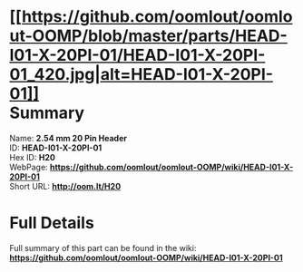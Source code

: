 
[[https://github.com/oomlout/oomlout-OOMP/blob/master/parts/HEAD-I01-X-20PI-01/HEAD-I01-X-20PI-01_420.jpg|alt=HEAD-I01-X-20PI-01]]     
Summary
=================
  
Name: __2.54 mm 20 Pin Header__    
ID: __HEAD-I01-X-20PI-01__   
Hex ID: __H20__   
WebPage: __https://github.com/oomlout/oomlout-OOMP/wiki/HEAD-I01-X-20PI-01__   
Short URL: __http://oom.lt/H20__   

Full Details
==========================
Full summary of this part can be found in the wiki:   
__https://github.com/oomlout/oomlout-OOMP/wiki/HEAD-I01-X-20PI-01__    

